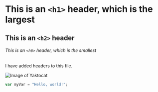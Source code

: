 # This is an `<h1>` header, which is the largest

## This is an `<h2>` header

###### This is an `<h6>` header, which is the smallest

I have added headers to this file.

![Image of Yaktocat](https://octodex.github.com/images/yaktocat.png)

``` javascript
var myVar = "Hello, world!";
```

